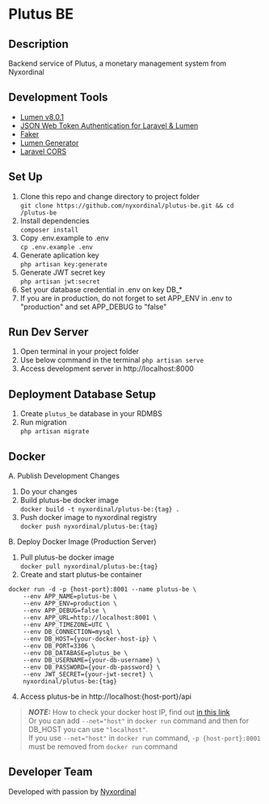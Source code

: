 # Plutus BE

## Description

Backend service of Plutus, a monetary management system from Nyxordinal

## Development Tools

-   [Lumen v8.0.1](https://lumen.laravel.com/)
-   [JSON Web Token Authentication for Laravel & Lumen](https://github.com/tymondesigns/jwt-auth)
-   [Faker](https://github.com/fzaninotto/Faker)
-   [Lumen Generator](https://github.com/flipboxstudio/lumen-generator)
-   [Laravel CORS](https://github.com/fruitcake/laravel-cors)

## Set Up

1. Clone this repo and change directory to project folder  
   `git clone https://github.com/nyxordinal/plutus-be.git && cd /plutus-be`
2. Install dependencies  
   `composer install`
3. Copy .env.example to .env  
   `cp .env.example .env`
4. Generate aplication key  
   `php artisan key:generate`
5. Generate JWT secret key  
   `php artisan jwt:secret`
6. Set your database credential in .env on key DB\_\*
7. If you are in production, do not forget to set APP_ENV in .env to "production" and set APP_DEBUG to "false"

## Run Dev Server

1. Open terminal in your project folder
2. Use below command in the terminal
   `php artisan serve`
3. Access development server in http://localhost:8000

## Deployment Database Setup

1. Create `plutus_be` database in your RDMBS
2. Run migration  
   `php artisan migrate`

## Docker

A. Publish Development Changes

1. Do your changes
2. Build plutus-be docker image  
   `docker build -t nyxordinal/plutus-be:{tag} .`
3. Push docker image to nyxordinal registry  
   `docker push nyxordinal/plutus-be:{tag}`

B. Deploy Docker Image (Production Server)

1. Pull plutus-be docker image  
   `docker pull nyxordinal/plutus-be:{tag}`
2. Create and start plutus-be container

```
docker run -d -p {host-port}:8001 --name plutus-be \
    --env APP_NAME=plutus-be \
    --env APP_ENV=production \
    --env APP_DEBUG=false \
    --env APP_URL=http://localhost:8001 \
    --env APP_TIMEZONE=UTC \
    --env DB_CONNECTION=mysql \
    --env DB_HOST={your-docker-host-ip} \
    --env DB_PORT=3306 \
    --env DB_DATABASE=plutus_be \
    --env DB_USERNAME={your-db-username} \
    --env DB_PASSWORD={your-db-password} \
    --env JWT_SECRET={your-jwt-secret} \
    nyxordinal/plutus-be:{tag}
```

4. Access plutus-be in http://localhost:{host-port}/api

> **_NOTE:_** How to check your docker host IP, find out [in this link](https://nickjanetakis.com/blog/docker-tip-35-connect-to-a-database-running-on-your-docker-host)  
> Or you can add `--net="host"` in `docker run` command and then for DB_HOST you can use `"localhost"`.  
> If you use `--net="host"` in `docker run` command, `-p {host-port}:8001` must be removed from `docker run` command

## Developer Team

Developed with passion by [Nyxordinal](https://github.com/nyxordinal)
